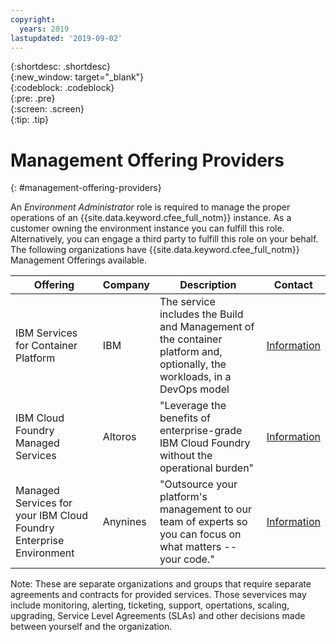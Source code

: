 ```yaml
---
copyright:
  years: 2019
lastupdated: '2019-09-02'
---
```


{:shortdesc: .shortdesc}<br>
{:new_window: target="_blank"}<br>
{:codeblock: .codeblock}<br>
{:pre: .pre}<br>
{:screen: .screen}<br>
{:tip: .tip}

# Management Offering Providers

{: #management-offering-providers}

An _Environment Administrator_ role is required to manage the proper operations of an {{site.data.keyword.cfee_full_notm}} instance. As a customer owning the environment instance you can fulfill this role. Alternatively, you can engage a third party to fulfill this role on your behalf. The following organizations have {{site.data.keyword.cfee_full_notm}} Management Offerings available.

Offering                                                                  | Company  | Description                                                                                                            | Contact
------------------------------------------------------------------------- | -------- | ---------------------------------------------------------------------------------------------------------------------- | --------------------------------------------------------------------------------------------------------------------
IBM Services for Container Platform                                       | IBM      | The service includes the Build and Management of the container platform and, optionally, the workloads, in a DevOps model | [Information](https://w3.ibm.com/services/integrated-managed-infrastructure-services/overview/containers)
IBM Cloud Foundry Managed Services                                        | Altoros  | "Leverage the benefits of enterprise-grade IBM Cloud Foundry without the operational burden"                            | [Information](https://www.altoros.com/ibm-cloud-foundry-managed-services)
Managed Services for your IBM Cloud Foundry Enterprise Environment | Anynines | "Outsource your platform's management to our team of experts so you can focus on what matters -- your code."             | [Information](https://www.anynines.com/operations/cfee)

Note: These are separate organizations and groups that require separate agreements and contracts for provided services. Those severvices may include monitoring, alerting, ticketing, support, opertations, scaling, upgrading, Service Level Agreements (SLAs) and other decisions made between yourself and the organization.
